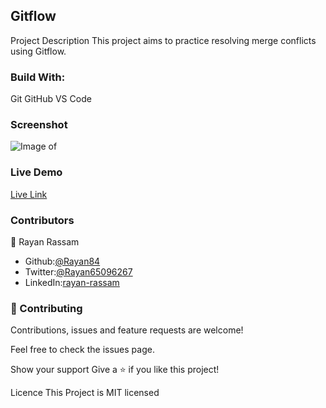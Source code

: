 ## Gitflow

Project Description
This project aims to practice resolving merge conflicts using Gitflow.

### Build With:

Git
GitHub
VS Code 

### Screenshot
![Image of ](images/screenshot.png)

### Live Demo
[Live Link](https://rayan84.github.io/)


### Contributors

👤 Rayan Rassam

* Github:[@Rayan84](https://github.com/Rayan84)
* Twitter:[@Rayan65096267](https://twitter.com/Rayan65096267)
* LinkedIn:[rayan-rassam](https://www.linkedin.com/in/rayan-rassam/)

### 🤝 Contributing
Contributions, issues and feature requests are welcome!

Feel free to check the issues page.

Show your support
Give a ⭐️ if you like this project!

Licence
This Project is MIT licensed